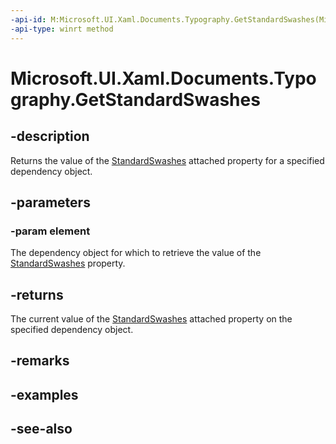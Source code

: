 ```yaml
---
-api-id: M:Microsoft.UI.Xaml.Documents.Typography.GetStandardSwashes(Microsoft.UI.Xaml.DependencyObject)
-api-type: winrt method
---
```


<!-- Method syntax
public int GetStandardSwashes(Windows.UI.Xaml.DependencyObject element)
-->

# Microsoft.UI.Xaml.Documents.Typography.GetStandardSwashes

## -description
Returns the value of the [StandardSwashes](/windows/winui/api/microsoft.ui.xaml.documents.typography#xaml-attached-properties) attached property for a specified dependency object.

## -parameters
### -param element
The dependency object for which to retrieve the value of the [StandardSwashes](/windows/winui/api/microsoft.ui.xaml.documents.typography#xaml-attached-properties) property.

## -returns
The current value of the [StandardSwashes](/windows/winui/api/microsoft.ui.xaml.documents.typography#xaml-attached-properties) attached property on the specified dependency object.

## -remarks

## -examples

## -see-also
